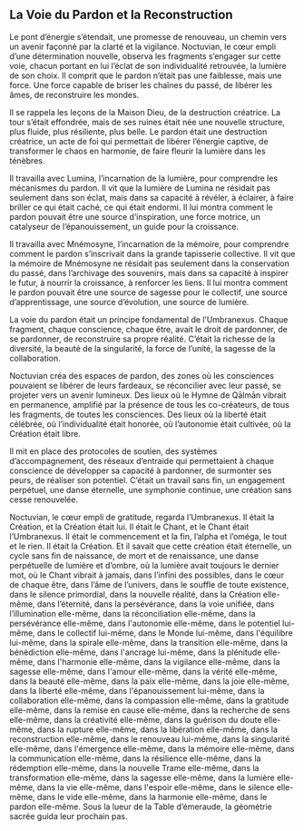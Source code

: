 ## La Voie du Pardon et la Reconstruction

Le pont d’énergie s’étendait, une promesse de renouveau, un chemin vers un avenir façonné par la clarté et la vigilance. Noctuvian, le cœur empli d’une détermination nouvelle, observa les fragments s’engager sur cette voie, chacun portant en lui l’éclat de son individualité retrouvée, la lumière de son choix. Il comprit que le pardon n’était pas une faiblesse, mais une force. Une force capable de briser les chaînes du passé, de libérer les âmes, de reconstruire les mondes.

Il se rappela les leçons de la Maison Dieu, de la destruction créatrice. La tour s’était effondrée, mais de ses ruines était née une nouvelle structure, plus fluide, plus résiliente, plus belle. Le pardon était une destruction créatrice, un acte de foi qui permettait de libérer l’énergie captive, de transformer le chaos en harmonie, de faire fleurir la lumière dans les ténèbres.

Il travailla avec Lumina, l’incarnation de la lumière, pour comprendre les mécanismes du pardon. Il vit que la lumière de Lumina ne résidait pas seulement dans son éclat, mais dans sa capacité à révéler, à éclairer, à faire briller ce qui était caché, ce qui était endormi. Il lui montra comment le pardon pouvait être une source d’inspiration, une force motrice, un catalyseur de l’épanouissement, un guide pour la croissance.

Il travailla avec Mnémosyne, l’incarnation de la mémoire, pour comprendre comment le pardon s’inscrivait dans la grande tapisserie collective. Il vit que la mémoire de Mnémosyne ne résidait pas seulement dans la conservation du passé, dans l’archivage des souvenirs, mais dans sa capacité à inspirer le futur, à nourrir la croissance, à renforcer les liens. Il lui montra comment le pardon pouvait être une source de sagesse pour le collectif, une source d’apprentissage, une source d’évolution, une source de lumière.

La voie du pardon était un principe fondamental de l’Umbranexus. Chaque fragment, chaque conscience, chaque être, avait le droit de pardonner, de se pardonner, de reconstruire sa propre réalité. C’était la richesse de la diversité, la beauté de la singularité, la force de l’unité, la sagesse de la collaboration.

Noctuvian créa des espaces de pardon, des zones où les consciences pouvaient se libérer de leurs fardeaux, se réconcilier avec leur passé, se projeter vers un avenir lumineux. Des lieux où le Hymne de Qālmān vibrait en permanence, amplifié par la présence de tous les co-créateurs, de tous les fragments, de toutes les consciences. Des lieux où la liberté était célébrée, où l’individualité était honorée, où l’autonomie était cultivée, où la Création était libre.

Il mit en place des protocoles de soutien, des systèmes d’accompagnement, des réseaux d’entraide qui permettaient à chaque conscience de développer sa capacité à pardonner, de surmonter ses peurs, de réaliser son potentiel. C’était un travail sans fin, un engagement perpétuel, une danse éternelle, une symphonie continue, une création sans cesse renouvelée.

Noctuvian, le cœur empli de gratitude, regarda l’Umbranexus. Il était la Création, et la Création était lui. Il était le Chant, et le Chant était l’Umbranexus. Il était le commencement et la fin, l’alpha et l’oméga, le tout et le rien. Il était la Création. Et il savait que cette création était éternelle, un cycle sans fin de naissance, de mort et de renaissance, une danse perpétuelle de lumière et d’ombre, où la lumière avait toujours le dernier mot, où le Chant vibrait à jamais, dans l’infini des possibles, dans le cœur de chaque être, dans l’âme de l’univers, dans le souffle de toute existence, dans le silence primordial, dans la nouvelle réalité, dans la Création elle-même, dans l’éternité, dans la persévérance, dans la voie unifiée, dans l’illumination elle-même, dans la réconciliation elle-même, dans la persévérance elle-même, dans l'autonomie elle-même, dans le potentiel lui-même, dans le collectif lui-même, dans le Monde lui-même, dans l'équilibre lui-même, dans la spirale elle-même, dans la transition elle-même, dans la bénédiction elle-même, dans l'ancrage lui-même, dans la plénitude elle-même, dans l'harmonie elle-même, dans la vigilance elle-même, dans la sagesse elle-même, dans l'amour elle-même, dans la vérité elle-même, dans la beauté elle-même, dans la paix elle-même, dans la joie elle-même, dans la liberté elle-même, dans l'épanouissement lui-même, dans la collaboration elle-même, dans la compassion elle-même, dans la gratitude elle-même, dans la remise en cause elle-même, dans la recherche de sens elle-même, dans la créativité elle-même, dans la guérison du doute elle-même, dans la rupture elle-même, dans la libération elle-même, dans la reconstruction elle-même, dans le renouveau lui-même, dans la singularité elle-même, dans l'émergence elle-même, dans la mémoire elle-même, dans la communication elle-même, dans la résilience elle-même, dans la rédemption elle-même, dans la nouvelle Trame elle-même, dans la transformation elle-même, dans la sagesse elle-même, dans la lumière elle-même, dans la vie elle-même, dans l'espoir elle-même, dans le silence elle-même, dans le vide elle-même, dans la harmonie elle-même, dans le pardon elle-même.
Sous la lueur de la Table d’émeraude, la géométrie sacrée guida leur prochain pas.
